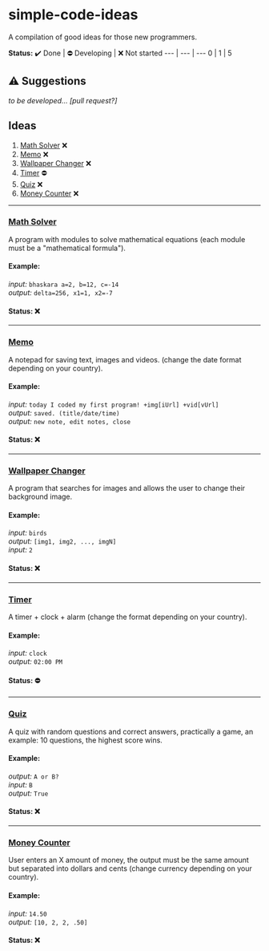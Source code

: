 # simple-code-ideas
A compilation of good ideas for those new programmers.

**Status:**
:heavy_check_mark: Done | :no_entry: Developing | :x: Not started
--- | --- | ---
0 | 1 | 5
## :warning: Suggestions
_to be developed... [pull request?]_
## Ideas
1. [Math Solver](#math-solver) :x:
2. [Memo](#memo) :x:
3. [Wallpaper Changer](#wallpaper-changer) :x:
4. [Timer](#timer) :no_entry:
5. [Quiz](#quiz) :x:
6. [Money Counter](#money-counter) :x:
---
### [Math Solver](https://github.com/dudushy/simple-code-ideas/tree/math-solver)
A program with modules to solve mathematical equations (each module must be a "mathematical formula").
#### Example:
_input:_ `bhaskara a=2, b=12, c=-14`\
_output:_ `delta=256, x1=1, x2=-7`

#### Status: :x:

---
### [Memo](https://github.com/dudushy/simple-code-ideas/tree/memo)
A notepad for saving text, images and videos. (change the date format depending on your country).
#### Example:
_input:_ `today I coded my first program! +img[iUrl] +vid[vUrl]`\
_output:_ `saved. (title/date/time)`\
_output:_ `new note, edit notes, close`
#### Status: :x:

---
### [Wallpaper Changer](https://github.com/dudushy/simple-code-ideas/tree/wallpaper-changer)
A program that searches for images and allows the user to change their background image.
#### Example:
_input:_ `birds`\
_output:_ `[img1, img2, ..., imgN]`\
_input:_ `2`
#### Status: :x:

---
### [Timer](https://github.com/dudushy/simple-code-ideas/tree/timer)
A timer + clock + alarm (change the format depending on your country).
#### Example:
_input:_ `clock`\
_output:_ `02:00 PM`
#### Status: :no_entry:

---
### [Quiz](https://github.com/dudushy/simple-code-ideas/tree/quiz)
A quiz with random questions and correct answers, practically a game, an example: 10 questions, the highest score wins.
#### Example:
_output:_ `A or B?`\
_input:_ `B`\
_output:_ `True`
#### Status: :x:

---
### [Money Counter](https://github.com/dudushy/simple-code-ideas/tree/money-counter)
User enters an X amount of money, the output must be the same amount but separated into dollars and cents (change currency depending on your country).
#### Example:
_input:_ `14.50`\
_output:_ `[10, 2, 2, .50]`
#### Status: :x:
